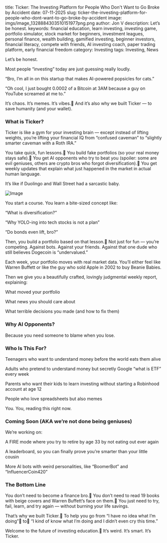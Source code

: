 title: Ticker: The Investing Platform for People Who Don't Want to Go Broke by Accident
date: 07-11-2025
slug: ticker-the-investing-platform-for-people-who-dont-want-to-go-broke-by-accident
image: imgs/image_1328884303510151977png.png
author: Jon V
description: Let’s be honest.
keywords: financial education, learn investing, investing game, portfolio simulator, stock market for beginners, investment leagues, personal finance, wealth building, gamified investing, beginner investors, financial literacy, compete with friends, AI investing coach, paper trading platform, early financial freedom
category: Investing
tags: Investing, News

Let’s be honest.

Most people “investing” today are just guessing really loudly.

“Bro, I’m all in on this startup that makes AI-powered popsicles for cats.”

“Oh cool, I just bought 0.0002 of a Bitcoin at 3AM because a guy on YouTube screamed at me to.”

It’s chaos. It’s memes. It’s vibes. And it’s also why we built Ticker — to save humanity (and your wallet).



### What is Ticker?

Ticker is like a gym for your investing brain — except instead of lifting weights, you’re lifting your financial IQ from “confused caveman” to “slightly smarter caveman with a Roth IRA.”

You take quick, fun lessons. You build fake portfolios (so your real money stays safe). You get AI opponents who try to beat you (spoiler: some are evil geniuses, others are crypto bros who forgot diversification). You get weekly updates that explain what just happened in the market in actual human language.

It’s like if Duolingo and Wall Street had a sarcastic baby.







![Image](imgs/image_1328884303510151977png.png)

You start a course. You learn a bite-sized concept like:

“What is diversification?”

“Why YOLO-ing into tech stocks is not a plan”

“Do bonds even lift, bro?”

Then, you build a portfolio based on that lesson. Not just for fun — you’re competing. Against bots. Against your friends. Against that one dude who still believes Dogecoin is “undervalued.”

Each week, your portfolio moves with real market data. You’ll either feel like Warren Buffett or like the guy who sold Apple in 2002 to buy Beanie Babies.

Then we give you a beautifully crafted, lovingly judgmental weekly report, explaining:

What moved your portfolio

What news you should care about

What terrible decisions you made (and how to fix them)



### Why AI Opponents?

Because you need someone to blame when you lose.



### Who Is This For?

Teenagers who want to understand money before the world eats them alive

Adults who pretend to understand money but secretly Google “what is ETF” every week

Parents who want their kids to learn investing without starting a Robinhood account at age 12

People who love spreadsheets but also memes

You. You, reading this right now.



### Coming Soon (AKA we’re not done being geniuses)

We’re working on:

A FIRE mode where you try to retire by age 33 by not eating out ever again

A leaderboard, so you can finally prove you’re smarter than your little cousin

More AI bots with weird personalities, like “BoomerBot” and “InfluencerCoin420”



### The Bottom Line

You don’t need to become a finance bro. You don’t need to read 19 books with beige covers and Warren Buffett’s face on them. You just need to try, fail, learn, and try again — without burning your life savings.

That’s why we built Ticker. To help you go from “I have no idea what I’m doing” to “I kind of know what I’m doing and I didn’t even cry this time.”

Welcome to the future of investing education. It’s weird. It’s smart. It’s Ticker.



